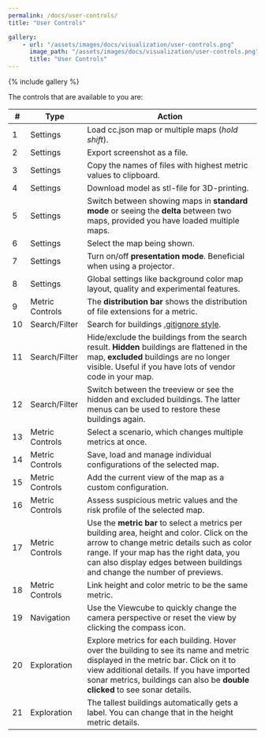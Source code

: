 ```yaml
---
permalink: /docs/user-controls/
title: "User Controls"

gallery:
    - url: "/assets/images/docs/visualization/user-controls.png"
      image_path: "/assets/images/docs/visualization/user-controls.png"
      title: "User Controls"
---
```


{% include gallery %}

The controls that are available to you are:

| #   | Type            | Action                                                                                                                                                                                                                                                           |
| --- | --------------- | ---------------------------------------------------------------------------------------------------------------------------------------------------------------------------------------------------------------------------------------------------------------- |
| 1   | Settings        | Load cc.json map or multiple maps (_hold shift_).                                                                                                                                                                                                                |
| 2   | Settings        | Export screenshot as a file.                                                                                                                                                                                                                                     |
| 3   | Settings        | Copy the names of files with highest metric values to clipboard.                                                                                                                                                                                                 |
| 4   | Settings        | Download model as stl-file for 3D-printing.                                                                                                                                                                                                                      |
| 5   | Settings        | Switch between showing maps in **standard mode** or seeing the **delta** between two maps, provided you have loaded multiple maps.                                                                                                                               |
| 6   | Settings        | Select the map being shown.                                                                                                                                                                                                                                      |
| 7   | Settings        | Turn on/off **presentation mode**. Beneficial when using a projector.                                                                                                                                                                                            |
| 8   | Settings        | Global settings like background color map layout, quality and experimental features.                                                                                                                                                                             |
| 9   | Metric Controls | The **distribution bar** shows the distribution of file extensions for a metric.                                                                                                                                                                                 |
| 10  | Search/Filter   | Search for buildings [.gitignore style](https://git-scm.com/docs/gitignore).                                                                                                                                                                                     |
| 11  | Search/Filter   | Hide/exclude the buildings from the search result. **Hidden** buildings are flattened in the map, **excluded** buildings are no longer visible. Useful if you have lots of vendor code in your map.                                                              |
| 12  | Search/Filter   | Switch between the treeview or see the hidden and excluded buildings. The latter menus can be used to restore these buildings again.                                                                                                                             |
| 13  | Metric Controls | Select a scenario, which changes multiple metrics at once.                                                                                                                                                                                                       |
| 14  | Metric Controls | Save, load and manage individual configurations of the selected map.                                                                                                                                                                                             |
| 15  | Metric Controls | Add the current view of the map as a custom configuration.                                                                                                                                                                                                       |
| 16  | Metric Controls | Assess suspicious metric values and the risk profile of the selected map.                                                                                                                                                                                        |
| 17  | Metric Controls | Use the **metric bar** to select a metrics per building area, height and color. Click on the arrow to change metric details such as color range. If your map has the right data, you can also display edges between buildings and change the number of previews. |
| 18  | Metric Controls | Link height and color metric to be the same metric.                                                                                                                                                                                                              |
| 19  | Navigation      | Use the Viewcube to quickly change the camera perspective or reset the view by clicking the compass icon.                                                                                                                                                        |
| 20  | Exploration     | Explore metrics for each building. Hover over the building to see its name and metric displayed in the metric bar. Click on it to view additional details. If you have imported sonar metrics, buildings can also be **double clicked** to see sonar details.    |
| 21  | Exploration     | The tallest buildings automatically gets a label. You can change that in the height metric details.                                                                                                                                                              |
